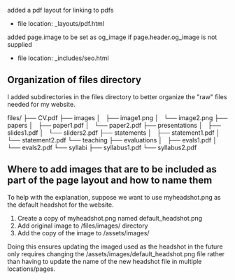 
added a pdf layout for linking to pdfs
- file location: _layouts/pdf.html

added page.image to be set as og_image if page.header.og_image is not supplied
- file location: _includes/seo.html

## Organization of files directory
I added subdirectories in the files directory to better organize the "raw" files needed for my website.

files/
├── CV.pdf
├── images
│   ├── image1.png
│   └── image2.png
├── papers
│   ├── paper1.pdf
│   └── paper2.pdf
├── presentations
│   ├── slides1.pdf
│   └── sliders2.pdf
├── statements
│   ├── statement1.pdf
│   └── statement2.pdf
└── teaching
    ├── evaluations
    │   ├── evals1.pdf
    │   └── evals2.pdf
    └── syllabi
        ├── syllabus1.pdf
        └── syllabus2.pdf


## Where to add images that are to be included as part of the page layout and how to name them

To help with the explanation, suppose we want to use myheadshot.png as the default headshot for the website. 

1. Create a copy of myheadshot.png named default_headshot.png
2. Add original image to /files/images/ directory
3. Add the copy of the image to /assets/images/

Doing this ensures updating the imaged used as the headshot in the future only requires changing the /assets/images/default_headshot.png file rather than having to update the name of the new headshot file in multiple locations/pages.

